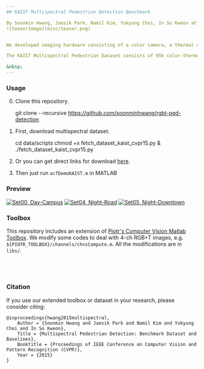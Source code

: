 ```yaml
---
## KAIST Multispectral Pedestrian Detection Benchmark

By Soonmin Hwang, Jaesik Park, Namil Kim, Yukyung Choi, In So Kweon at RCV Lab. (KAIST) [[Website](http://multispectral.kaist.ac.kr)]
![teaserImage](misc/teaser.png)


We developed imaging hardware consisting of a color camera, a thermal camera and a beam splitter to capture the aligned multispectral (RGB color + Thermal) images. With this hardware, we captured various regular traffic scenes at day and night time to consider changes in light conditions.

The KAIST Multispectral Pedestrian Dataset consists of 95k color-thermal pairs (640x480, 20Hz) taken from a vehicle. All the pairs are manually annotated (person, people, cyclist) for the total of 103,128 dense annotations and 1,182 unique pedestrians. The annotation includes temporal correspondence between bounding boxes like Caltech Pedestrian Dataset. More infomation can be found in our CVPR 2015 [[paper](misc/CVPR15_Pedestrian_Benchmark.pdf)] [[Ext. Abstract](misc/CVPR15_Pedestrian_Benchmark_ext.pdf)].

&nbsp;
---
```

### Usage

0. Clone this repository.

	git clone --recursive https://github.com/soonminhwang/rgbt-ped-detection


0. First, download multispectral dataset.

    cd data/scripts
    chmod +x fetch_dataset_kaist_cvpr15.py & ./fetch_dataset_kaist_cvpr15.py


0. Or you can get direct links for download [here](data/README.md).


0. Then just run `acfDemoKAIST.m` in MATLAB



### Preview
[![Set00, Day-Campus](http://img.youtube.com/vi/a6KKFGNkNNE/0.jpg)](https://youtu.be/a6KKFGNkNNE)
[![Set04, Night-Road](http://img.youtube.com/vi/GSc9Lu3TQyQ/0.jpg)](https://youtu.be/GSc9Lu3TQyQ)
[![Set05, Night-Downtown](http://img.youtube.com/vi/AerQFTuMFsg/0.jpg)](https://youtu.be/AerQFTuMFsg)


### Toolbox
This repository includes an extension of [Piotr's Computer Vision Matlab Toolbox](https://github.com/pdollar/toolbox).
We modify some codes to deal with 4-ch RGB+T images, e.g. `${PIOTR_TOOLBOX}/channels/chnsCompute.m`.
All the modifications are in `libs/`.



&nbsp;
---
### Citation
If you use our extended toolbox or dataset in your research, please consider citing:

	@inproceedings{hwang2015multispectral,
		Author = {Soonmin Hwang and Jaesik Park and Namil Kim and Yukyung Choi and In So Kweon},
		Title = {Multispectral Pedestrian Detection: Benchmark Dataset and Baselines},
		Booktitle = {Proceedings of IEEE Conference on Computer Vision and Pattern Recognition (CVPR)},
		Year = {2015}
	}


